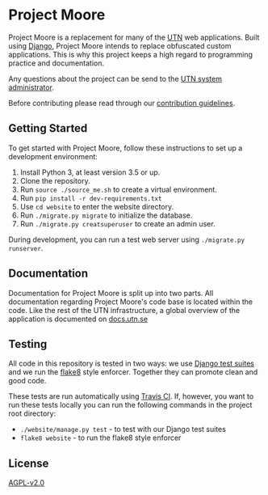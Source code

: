 # Project Moore

Project Moore is a replacement for many of the [UTN](https://utn.se/) web
applications. Built using [Django](https://www.djangoproject.com/), Project
Moore intends to replace obfuscated custom applications. This is why this
project keeps a high regard to programming practice and documentation.

Any questions about the project can be send to the [UTN system
administrator](mailto:admin@utn.se).

Before contributing please read through our [contribution
guidelines](CONTRIBUTING.md).

## Getting Started

To get started with Project Moore, follow these instructions to set up a
development environment:

1. Install Python 3, at least version 3.5 or up.
2. Clone the repository.
3. Run `source ./source_me.sh` to create a virtual environment.
4. Run `pip install -r dev-requirements.txt`
5. Use `cd website` to enter the website directory.
6. Run `./migrate.py migrate` to initialize the database.
7. Run `./migrate.py creatsuperuser` to create an admin user.

During development, you can run a test web server using `./migrate.py
runserver`.

## Documentation

Documentation for Project Moore is split up into two parts. All documentation
regarding Project Moore's code base is located within the code. Like the rest
of the UTN infrastructure, a global overview of the application is documented
on [docs.utn.se](https://docs.utn.se/)


## Testing

All code in this repository is tested in two ways: we use [Django test
suites](https://docs.djangoproject.com/en/1.10/topics/testing/) and we run the
[flake8](http://flake8.pycqa.org/en/latest/) style enforcer. Together they can
promote clean and good code.

These tests are run automatically using [Travis CI](https://travis-ci.org/).
If, however, you want to run these tests locally you can run the following
commands in the project root directory:

- `./website/manage.py test` - to test with our Django test suites
- `flake8 website` - to run the flake8 style enforcer

## License

[AGPL-v2.0](LICENSE)

